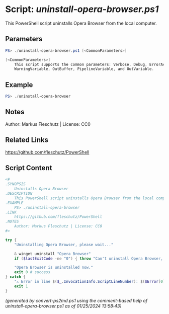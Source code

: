 Script: *uninstall-opera-browser.ps1*
========================

This PowerShell script uninstalls Opera Browser from the local computer.

Parameters
----------
```powershell
PS> ./uninstall-opera-browser.ps1 [<CommonParameters>]

[<CommonParameters>]
    This script supports the common parameters: Verbose, Debug, ErrorAction, ErrorVariable, WarningAction, 
    WarningVariable, OutBuffer, PipelineVariable, and OutVariable.
```

Example
-------
```powershell
PS> ./uninstall-opera-browser

```

Notes
-----
Author: Markus Fleschutz | License: CC0

Related Links
-------------
https://github.com/fleschutz/PowerShell

Script Content
--------------
```powershell
<#
.SYNOPSIS
	Uninstalls Opera Browser
.DESCRIPTION
	This PowerShell script uninstalls Opera Browser from the local computer.
.EXAMPLE
	PS> ./uninstall-opera-browser
.LINK
	https://github.com/fleschutz/PowerShell
.NOTES
	Author: Markus Fleschutz | License: CC0
#>

try {
	"Uninstalling Opera Browser, please wait..."

	& winget uninstall "Opera Browser"
	if ($lastExitCode -ne "0") { throw "Can't uninstall Opera Browser, is it installed?" }

	"Opera Browser is uninstalled now."
	exit 0 # success
} catch {
	"⚠️ Error in line $($_.InvocationInfo.ScriptLineNumber): $($Error[0])"
	exit 1
}
```

*(generated by convert-ps2md.ps1 using the comment-based help of uninstall-opera-browser.ps1 as of 01/25/2024 13:58:43)*
